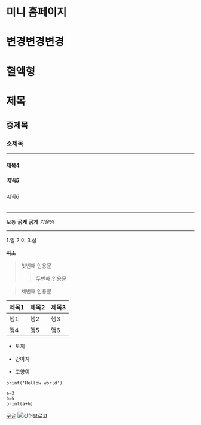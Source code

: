 # 미니 홈페이지
# 변경변경변경
# 혈액형                    
# 제목
## 중제목
### 소제목

---

#### 제목4
##### 제목5
###### 제목6

***

보통
**굵게**
__굵게__
*기울임*
___

1.일
2.이
3.삼

~~취소~~

>첫번째 인용문
>>두번째 인용문

>세번째 인용문

|제목1|제목2|제목3|
|---|---|---|
|행1|행2|행3|
|행4|행5|행6


- 토끼
+ 강아지
* 고양이

`print('Hellow world')`

```pyhton
a=3
b=5
print(a+b)
```

[구글](https://github.com)
![깃허브로고]()